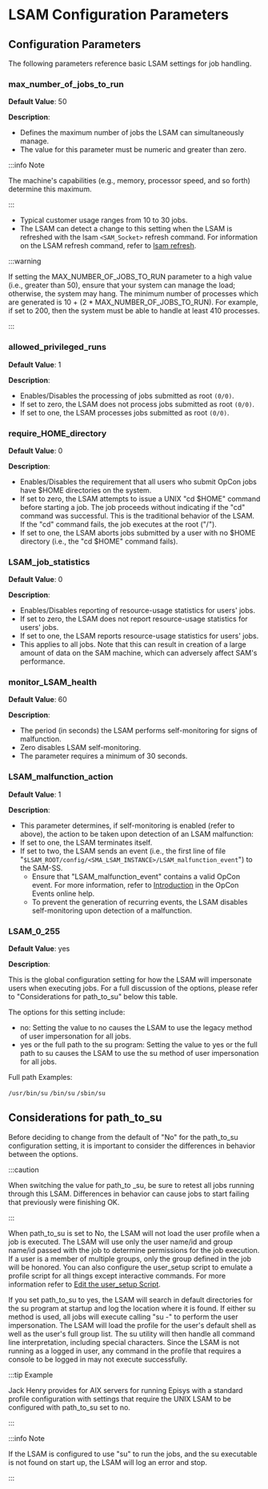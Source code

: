 # LSAM Configuration Parameters

## Configuration Parameters

The following parameters reference basic LSAM settings for job handling.

### max_number_of_jobs_to_run

**Default Value**: 50

**Description**:
	
* Defines the maximum number of jobs the LSAM can simultaneously manage.
* The value for this parameter must be numeric and greater than zero.

:::info Note 

The machine's capabilities (e.g., memory, processor speed, and so forth) determine this maximum.

:::

* Typical customer usage ranges from 10 to 30 jobs.
* The LSAM can detect a change to this setting when the LSAM is refreshed with the lsam ```<SAM_Socket>``` refresh command. For information on the LSAM refresh command, refer to [lsam refresh](../../operations/unix-lsam-commands#lsam-refresh).

:::warning

If setting the MAX_NUMBER_OF_JOBS_TO_RUN parameter to a high value (i.e., greater than 50), ensure that your system can manage the load; otherwise, the system may hang. The minimum number of processes which are generated is 10 + (2 * MAX_NUMBER_OF_JOBS_TO_RUN). For example, if set to 200, then the system must be able to handle at least 410 processes.

:::

### allowed_privileged_runs

**Default Value**: 1

**Description**:

* Enables/Disables the processing of jobs submitted as root ```(0/0)```.
* If set to zero, the LSAM does not process jobs submitted as root ```(0/0)```.
* If set to one, the LSAM processes jobs submitted as root ```(0/0)```.

### require_HOME_directory

**Default Value**: 0

**Description**: 

* Enables/Disables the requirement that all users who submit OpCon jobs have $HOME directories on the system.
* If set to zero, the LSAM attempts to issue a UNIX "cd $HOME" command before starting a job. The job proceeds without indicating if the "cd" command was successful. This is the traditional behavior of the LSAM. If the "cd" command fails, the job executes at the root ("/").
* If set to one, the LSAM aborts jobs submitted by a user with no $HOME directory (i.e., the "cd $HOME" command fails).

### LSAM_job_statistics

**Default Value**: 0

**Description**:

* Enables/Disables reporting of resource-usage statistics for users' jobs.
* If set to zero, the LSAM does not report resource-usage statistics for users' jobs.
* If set to one, the LSAM reports resource-usage statistics for users' jobs.
* This applies to all jobs. Note that this can result in creation of a large amount of data on the SAM machine, which can adversely affect SAM's performance.

### monitor_LSAM_health

**Default Value**: 60

**Description**:

* The period (in seconds) the LSAM performs self-monitoring for signs of malfunction.
* Zero disables LSAM self-monitoring.
* The parameter requires a minimum of 30 seconds.

### LSAM_malfunction_action

**Default Value**: 1

**Description**: 

* This parameter determines, if self-monitoring is enabled (refer to above), the action to be taken upon detection of an LSAM malfunction:
* If set to one, the LSAM terminates itself.
* If set to two, the LSAM sends an event (i.e., the first line of file "```$LSAM_ROOT/config/<SMA_LSAM_INSTANCE>/LSAM_malfunction_event```") to the SAM-SS.
    * Ensure that "LSAM_malfunction_event" contains a valid OpCon event. For more information, refer to [Introduction](https://help.smatechnologies.com/opcon/core/events/introduction) in the OpCon Events online help.
    * To prevent the generation of recurring events, the LSAM disables self-monitoring upon detection of a malfunction.

### LSAM_0_255

**Default Value**: yes

**Description**:

This is the global configuration setting for how the LSAM will impersonate users when executing jobs. For a full discussion of the options, please refer to "Considerations for path_to_su" below this table.

 

The options for this setting include:

* no: Setting the value to no causes the LSAM to use the legacy method of user impersonation for all jobs.
* yes or the full path to the su program: Setting the value to yes or the full path to su causes the LSAM to use the su method of user impersonation for all jobs.

Full path Examples:

```/usr/bin/su```
```/bin/su```
```/sbin/su```

## Considerations for path_to_su

Before deciding to change from the default of "No" for the path_to_su configuration setting, it is important to consider the differences in behavior between the options.

:::caution

When switching the value for path_to _su, be sure to retest all jobs running through this LSAM. Differences in behavior can cause jobs to start failing that previously were finishing OK.

:::

When path_to_su is set to No, the LSAM will not load the user profile when a job is executed. The LSAM will use only the user name/id and group name/id passed with the job to determine permissions for the job execution. If a user is a member of multiple groups, only the group defined in the job will be honored. You can also configure the user_setup script to emulate a profile script for all things except interactive commands. For more information refer to [Edit the user_setup Script](../../configuration/loading-environment-variables#edit-user_setup-script).

If you set path_to_su to yes, the LSAM will search in default directories for the su program at startup and log the location where it is found. If either su method is used, all jobs will execute calling "su -" to perform the user impersonation. The LSAM will load the profile for the user's default shell as well as the user's full group list. The su utility will then handle all command line interpretation, including special characters. Since the LSAM is not running as a logged in user, any command in the profile that requires a console to be logged in may not execute successfully.

:::tip Example

Jack Henry provides for AIX servers for running Episys with a standard profile configuration with settings that require the UNIX LSAM to be configured with path_to_su set to no.

:::

:::info Note

If the LSAM is configured to use "su" to run the jobs, and the su executable is not found on start up, the LSAM will log an error and stop.

:::